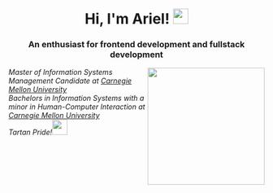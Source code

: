 <h1 align="center">Hi, I'm Ariel! <img src="https://media.giphy.com/media/QUWkevP5G8qEWOpOag/giphy.gif" width="30" height="30" /></h1>
<h3 align="center">An enthusiast for frontend development and fullstack development</h3>
<img align='right' src="https://media.giphy.com/media/Rs0JBoGpPxMAlnVc8y/giphy.gif" width="230">
<p><em>Master of Information Systems Management Candidate at <a href="https://www.cmu.edu/">Carnegie Mellon University</a>
</br>Bachelors in Information Systems with a minor in Human-Computer Interaction at <a href="https://www.cmu.edu/">Carnegie Mellon University</a>
</br>Tartan Pride!<img src="https://media.giphy.com/media/CvsJUhORZxDilAD4jj/giphy.gif" width="30">
</em></p> 

<!---
arielkwak/arielkwak is a ✨ special ✨ repository because its `README.md` (this file) appears on your GitHub profile.
You can click the Preview link to take a look at your changes.
--->
 